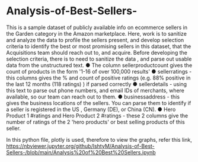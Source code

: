 # Analysis-of-Best-Sellers-

This is a sample dataset of publicly available info on ecommerce sellers in the Garden category in the Amazon marketplace.
Here, work is to sanitize and analyze the data to profile the sellers present, and develop selection criteria to identify the best or most promising sellers in this dataset, that the Acquisitions team should reach out to, and acquire.
Before developing the selection criteria, there is to need to sanitize the data , and parse out usable data from the unstructured text. 
● The column sellerproductcount gives the count of products in the form '1-16 of
over 100,000 results'
● sellerratings - this columns gives the % and count of positive ratings (e.g. 88%
positive in the last 12 months (118 ratings) ) if parsed correctly
● sellerdetails - using this text to parse out phone numbers, and email IDs of
merchants, where available, so our team can reach out to them.
● businessaddress - this gives the business locations of the sellers. You can
parse them to identify if a seller is registered in the US , Germany (DE), or China (CN).
● Hero Product 1 #ratings and Hero Product 2 #ratings - these 2 columns give the number of ratings of the 2 'hero products' or best selling products of this seller.

In this python file, plotly is used, therefore to view the graphs, refer this link, https://nbviewer.jupyter.org/github/IshtyM/Analysis-of-Best-Sellers-/blob/main/Analysis%20of%20Best%20Sellers.ipynb
